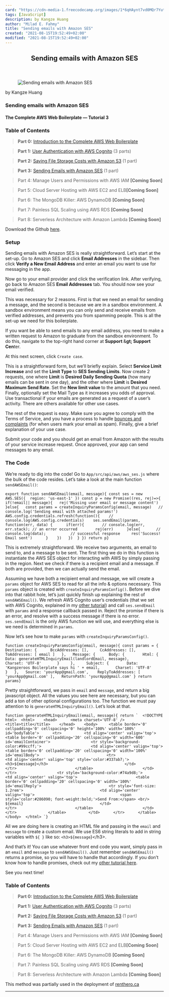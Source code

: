 ```yaml
---
card: "https://cdn-media-1.freecodecamp.org/images/1*6qHAynt7vd0MQr7Yut0LVA.png"
tags: [JavaScript]
description: by Kangze Huang
author: "Milad E. Fahmy"
title: "Sending emails with Amazon SES"
created: "2021-08-15T19:52:49+02:00"
modified: "2021-08-15T19:52:49+02:00"
---
```

<div class="site-wrapper">
<main id="site-main" class="site-main outer">
<div class="inner">
<article class="post-full post tag-javascript tag-nodejs tag-aws tag-startups tag-email-marketing ">
<header class="post-full-header">
<h1 class="post-full-title">Sending emails with Amazon SES</h1>
</header>
<figure class="post-full-image">
<picture>
<source media="(max-width: 700px)" sizes="1px" srcset="data:image/gif;base64,R0lGODlhAQABAIAAAAAAAP///yH5BAEAAAAALAAAAAABAAEAAAIBRAA7 1w">
<source media="(min-width: 701px)" sizes="(max-width: 800px) 400px,
(max-width: 1170px) 700px,
1400px" srcset="https://cdn-media-1.freecodecamp.org/images/1*6qHAynt7vd0MQr7Yut0LVA.png 300w,
https://cdn-media-1.freecodecamp.org/images/1*6qHAynt7vd0MQr7Yut0LVA.png 600w,
https://cdn-media-1.freecodecamp.org/images/1*6qHAynt7vd0MQr7Yut0LVA.png 1000w,
https://cdn-media-1.freecodecamp.org/images/1*6qHAynt7vd0MQr7Yut0LVA.png 2000w">
<img onerror="this.style.display='none'" src="https://cdn-media-1.freecodecamp.org/images/1*6qHAynt7vd0MQr7Yut0LVA.png" alt="Sending emails with Amazon SES">
</picture>
</figure>
<section class="post-full-content">
<div class="post-content medium-migrated-article">
<p>by Kangze Huang</p>
<h1 id="sending-emails-with-amazon-ses">Sending emails with Amazon SES</h1>
<h4 id="the-complete-aws-web-boilerplate-tutorial-3">The Complete AWS Web Boilerplate — Tutorial 3</h4>
<h3 id="table-of-contents">Table of Contents</h3>
<blockquote><strong>Part 0:</strong> <a href="https://medium.com/@kangzeroo/the-complete-aws-web-boilerplate-d0ca89d1691f#.3eqpvcjsy" rel="noopener">Introduction to the Complete AWS Web Boilerplate</a></blockquote>
<blockquote><strong>Part 1:</strong> <a href="https://medium.com/@kangzeroo/user-management-with-aws-cognito-1-3-initial-setup-a1a692a657b3#.cbkz7b2jp" rel="noopener">User Authentication with AWS Cognito</a> (3 parts)</blockquote>
<blockquote><strong>Part 2:</strong> <a href="https://medium.com/@kangzeroo/amazon-s3-cloud-file-storage-for-performance-and-cost-savings-8f38d7769619#.l9so2hk00" rel="noopener">Saving File Storage Costs with Amazon S3</a> (1 part)</blockquote>
<blockquote><strong>Part 3:</strong> <a href="https://medium.com/@kangzeroo/sending-emails-with-amazon-ses-7617e83327b6#.5nhcrr609" rel="noopener">Sending Emails with Amazon SES</a> (1 part)</blockquote>
<blockquote>Part 4: Manage Users and Permissions with AWS IAM <strong>[Coming Soon]</strong></blockquote>
<blockquote>Part 5: Cloud Server Hosting with AWS EC2 and ELB<strong>[Coming Soon]</strong></blockquote>
<blockquote>Part 6: The MongoDB Killer: AWS DynamoDB <strong>[Coming Soon]</strong></blockquote>
<blockquote>Part 7: Painless SQL Scaling using AWS RDS <strong>[Coming Soon]</strong></blockquote>
<blockquote>Part 8: Serverless Architecture with Amazon Lambda <strong>[Coming Soon]</strong></blockquote>
<p>Download the Github <a href="https://github.com/kangzeroo/Kangzeroos-Complete-AWS-Web-Boilerplate/tree/SES" rel="noopener">here</a>.</p>
<h3 id="setup">Setup</h3>
<p>Sending emails with Amazon SES is really straightforward. Let’s start at the set-up. Go to Amazon SES and click <strong>Email Addresses</strong> in the sidebar. Then click <strong>Verify a New Email Address</strong> and enter an email you want to use for messaging in the app.</p>
<p>Now go to your email provider and click the verification link. After verifying, go back to Amazon SES <strong>Email Addresses</strong> tab. You should now see your email verified.</p>
<p>This was necessary for 2 reasons. First is that we need an email for sending a message, and the second is because we are in a sandbox environment. A sandbox environment means you can only send and receive emails from verified addresses, and prevents you from spamming people. This is all the set-up we need for this boilerplate.</p>
<p>If you want be able to send emails to any email address, you need to make a written request to Amazon to graduate from the sandbox environment. To do this, navigate to the top-right hand corner at <strong>Support </strong>&amp;<strong>gt; Support Cen</strong>ter.</p>
<p>At this next screen, click <code>Create case</code>.</p>
<p>This is a straightforward form, but we’ll briefly explain. Select <strong>Service Limit Increase</strong> and set the <strong>Limit Type</strong> to <strong>SES Sending Limits</strong>. Now create 2 requests, one where <strong>Limit</strong> is <strong>Desired Daily Sending Quota</strong> (how many emails can be sent in one day), and the other where <strong>Limit</strong> is <strong>Desired Maximum Send Rate</strong>. Set the <strong>New limit value </strong>to the amount that you need. Finally, optionally set the Mail Type as it increases you odds of approval. Use transactional if your emails are generated as a request of a user’s activity. There are others available for other use cases.</p>
<p>The rest of the request is easy. Make sure you agree to comply with the Terms of Service, and you have a process to handle <a href="http://docs.aws.amazon.com/ses/latest/DeveloperGuide/best-practices-bounces-complaints.html" rel="noopener">bounces and complaints</a> (for when users mark your email as spam). Finally, give a brief explanation of your use case.</p>
<p>Submit your code and you should get an email from Amazon with the results of your service increase request. Once approved, your app can send messages to any email.</p>
<h3 id="the-code">The Code</h3>
<p>We’re ready to dig into the code! Go to <code>App/src/api/aws/aws_ses.js</code> where the bulk of the code resides. Let’s take a look at the main function <code>sendAWSEmail()</code>:</p><pre><code>export function sendAWSEmail(email, message){ const ses = new AWS.SES({  region: 'us-east-1' }) const p = new Promise((res, rej)=&gt;{  if(!email|| message){   rej('Missing user email or message content')  }else{   const params = createInquiryParamsConfig(email, message)   // console.log('Sending email with attached params!')   AWS.config.credentials.refresh(function(){    // console.log(AWS.config.credentials)    ses.sendEmail(params, function(err, data) {      if(err){        // console.log(err, err.stack); // an error occurred        rej(err)      }else{       // console.log(data);           // successful response     res('Success! Email sent')      }    })   })  } }) return p}</code></pre>
<p>This is extremely straightforward. We receive two arguments, an email to send to, and a message to be sent. The first thing we do in this function is instantiate the AWS SES object for interacting with AWS by simply passing in the region. Next we check if there is a recipient email and a message. If both are provided, then we can actually send the email.</p>
<p>Assuming we have both a recipient email and message, we will create a <code>params</code> object for AWS SES to read for all the info &amp; options necessary. This <code>params</code> object is created with <code>createInquiryParamsConfig()</code>. Before we dive into that rabbit hole, let’s just quickly finish up explaining the rest of <code>sendAWSEmail()</code>. We refresh AWS Cognito user’s credentials (that we set with AWS Cognito, explained in my <a href="https://medium.com/@kangzeroo/user-management-with-aws-cognito-1-3-initial-setup-a1a692a657b3#.ykdx6xqx2" rel="noopener">other tutorial</a>) and call <code>ses.sendEmail</code> with <code>params</code> and a response callback passed in. Reject the promise if there is an error, and resolve with a success message if there is no error. <code>ses.sendEmail</code> is the only AWS function we will use, and everything else is we need is determined in <code>params</code>.</p>
<p>Now let’s see how to make <code>params</code> with <code>createInquiryParamsConfig()</code>.</p><pre><code>function createInquiryParamsConfig(email, message){ const params = {   Destination: {      BccAddresses: [],     CcAddresses: [],     ToAddresses: [ email ]   },   Message: {      Body: {        Html: {         Data: generateHTMLInquiryEmail(landlordEmail, message),         Charset: 'UTF-8'       }     },     Subject: {        Data: 'Kangzeroos Boilerplate says hi ' + email,       Charset: 'UTF-8'     }   },   Source: 'yourApp@gmail.com',    ReplyToAddresses: [ 'yourApp@gmail.com' ],   ReturnPath: 'yourApp@gmail.com' } return params}</code></pre>
<p>Pretty straightforward, we pass in <code>email</code> and <code>message</code>, and return a big javascript object. All the values you see here are necessary, but you can add a ton of other optional configurations too. The function we must pay attention to is <code>generateHTMLInquiryEmail()</code>. Let’s look at that.</p><pre><code>function generateHTMLInquiryEmail(email, message){ return `  &lt;!DOCTYPE html&gt;  &lt;html&gt;    &lt;head&gt;      &lt;meta charset='UTF-8' /&gt;      &lt;title&gt;title&lt;/title&gt;    &lt;/head&gt;    &lt;body&gt;     &lt;table border='0' cellpadding='0' cellspacing='0' height='100%' width='100%' id='bodyTable'&gt;      &lt;tr&gt;          &lt;td align='center' valign='top'&gt;              &lt;table border='0' cellpadding='20' cellspacing='0' width='600' id='emailContainer'&gt;                  &lt;tr style='background-color:#99ccff;'&gt;                      &lt;td align='center' valign='top'&gt;                          &lt;table border='0' cellpadding='20' cellspacing='0' width='100%' id='emailBody'&gt;                              &lt;tr&gt;                                  &lt;td align='center' valign='top' style='color:#337ab7;'&gt;                                      &lt;h3&gt;${message}&lt;/h3&gt;                                  &lt;/td&gt;                              &lt;/tr&gt;                          &lt;/table&gt;                      &lt;/td&gt;                  &lt;/tr&gt;                  &lt;tr style='background-color:#74a9d8;'&gt;                      &lt;td align='center' valign='top'&gt;                          &lt;table border='0' cellpadding='20' cellspacing='0' width='100%' id='emailReply'&gt;                              &lt;tr style='font-size: 1.2rem'&gt;                                  &lt;td align='center' valign='top'&gt;                                      &lt;span style='color:#286090; font-weight:bold;'&gt;Send From:&lt;/span&gt; &lt;br/&gt; ${email}                                  &lt;/td&gt;                              &lt;/tr&gt;                          &lt;/table&gt;                      &lt;/td&gt;                  &lt;/tr&gt;              &lt;/table&gt;          &lt;/td&gt;      &lt;/tr&gt;      &lt;/table&gt;    &lt;/body&gt;  &lt;/html&gt; `}</code></pre>
<p>All we are doing here is creating an HTML file and passing in the <code>email</code> and <code>message</code> to create a custom email. We use ES6 string literals to add in string variables with <code>${ }</code> like so: <code>&lt;h3&gt;${message</code>}&lt;/h3&gt;.</p>
<p>And that’s it! You can use whatever front end code you want, simply pass in an <code>email</code> and <code>message</code> to <code>sendAWSEmail()</code>. Just remember <code>sendAWSEmail()</code> returns a promise, so you will have to handle that accordingly. If you don’t know how to handle promises, check out my <a href="https://medium.com/@kangzeroo/quick-story-about-javascript-promises-31b4e76ed0cd#.sty9l0ncx" rel="noopener">other tutorial here</a>.</p>
<p>See you next time!</p>
<h3 id="table-of-contents-1">Table of Contents</h3>
<blockquote><strong>Part 0:</strong> <a href="https://medium.com/@kangzeroo/the-complete-aws-web-boilerplate-d0ca89d1691f#.3eqpvcjsy" rel="noopener">Introduction to the Complete AWS Web Boilerplate</a></blockquote>
<blockquote><strong>Part 1:</strong> <a href="https://medium.com/@kangzeroo/user-management-with-aws-cognito-1-3-initial-setup-a1a692a657b3#.cbkz7b2jp" rel="noopener">User Authentication with AWS Cognito</a> (3 parts)</blockquote>
<blockquote><strong>Part 2:</strong> <a href="https://medium.com/@kangzeroo/amazon-s3-cloud-file-storage-for-performance-and-cost-savings-8f38d7769619#.l9so2hk00" rel="noopener">Saving File Storage Costs with Amazon S3</a> (1 part)</blockquote>
<blockquote><strong>Part 3:</strong> <a href="https://medium.com/@kangzeroo/sending-emails-with-amazon-ses-7617e83327b6#.5nhcrr609" rel="noopener">Sending Emails with Amazon SES</a> (1 part)</blockquote>
<blockquote>Part 4: Manage Users and Permissions with AWS IAM <strong>[Coming Soon]</strong></blockquote>
<blockquote>Part 5: Cloud Server Hosting with AWS EC2 and ELB<strong>[Coming Soon]</strong></blockquote>
<blockquote>Part 6: The MongoDB Killer: AWS DynamoDB <strong>[Coming Soon]</strong></blockquote>
<blockquote>Part 7: Painless SQL Scaling using AWS RDS <strong>[Coming Soon]</strong></blockquote>
<blockquote>Part 8: Serverless Architecture with Amazon Lambda <strong>[Coming Soon]</strong></blockquote>
<p>This method was partially used in the deployment of <a href="http://renthero.ca" rel="noopener">renthero.ca</a></p>
</div>
<hr>
</section>
</article>
</div>
</main>
</div>
<!-- Google Tag Manager (noscript) -->
<!-- End Google Tag Manager (noscript) -->

